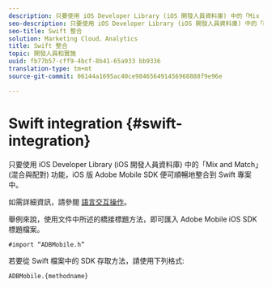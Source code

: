 ```yaml
---
description: 只要使用 iOS Developer Library (iOS 開發人員資料庫) 中的「Mix and Match」(混合與配對) 功能，iOS 版 Adobe Mobile SDK 便可順暢地整合到 Swift 專案中。
seo-description: 只要使用 iOS Developer Library (iOS 開發人員資料庫) 中的「Mix and Match」(混合與配對) 功能，iOS 版 Adobe Mobile SDK 便可順暢地整合到 Swift 專案中。
seo-title: Swift 整合
solution: Marketing Cloud、Analytics
title: Swift 整合
topic: 開發人員和實施
uuid: fb77b57-cff9-4bcf-8b41-65a933 bb9336
translation-type: tm+mt
source-git-commit: 06144a1695ac40ce984656491456968888f9e96e

---
```



# Swift integration {#swift-integration}

只要使用 iOS Developer Library (iOS 開發人員資料庫) 中的「Mix and Match」(混合與配對) 功能，iOS 版 Adobe Mobile SDK 便可順暢地整合到 Swift 專案中。

如需詳細資訊，請參閱 [語言交互操作](https://developer.apple.com/documentation/swift#2984801.html)。

舉例來說，使用文件中所述的橋接標題方法，即可匯入 Adobe Mobile iOS SDK 標題檔案。

```
#import “ADBMobile.h”
```

若要從 Swift 檔案中的 SDK 存取方法，請使用下列格式:

```
ADBMobile.{methodname}
```

